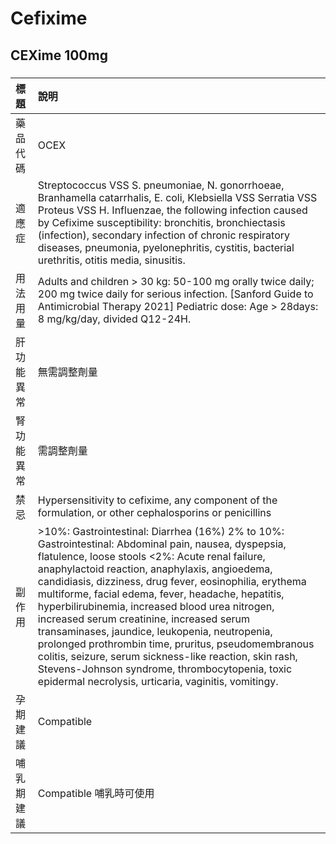 # Cefixime

## CEXime 100mg

##### 

| 標題       | 說明                                                                                                                                                                                                                                                                                                                                                                                                                                                                                                                                                                                                                                                                                                    |
|:-----------|:--------------------------------------------------------------------------------------------------------------------------------------------------------------------------------------------------------------------------------------------------------------------------------------------------------------------------------------------------------------------------------------------------------------------------------------------------------------------------------------------------------------------------------------------------------------------------------------------------------------------------------------------------------------------------------------------------------|
| 藥品代碼   | OCEX                                                                                                                                                                                                                                                                                                                                                                                                                                                                                                                                                                                                                                                                                                    |
| 適應症     | Streptococcus VSS S. pneumoniae, N. gonorrhoeae, Branhamella catarrhalis, E. coli, Klebsiella VSS Serratia VSS Proteus VSS H. Influenzae, the following infection caused by Cefixime susceptibility: bronchitis, bronchiectasis (infection), secondary infection of chronic respiratory diseases, pneumonia, pyelonephritis, cystitis, bacterial urethritis, otitis media, sinusitis.                                                                                                                                                                                                                                                                                                                   |
| 用法用量   | Adults and children > 30 kg: 50-100 mg orally twice daily; 200 mg twice daily for serious infection. [Sanford Guide to Antimicrobial Therapy 2021] Pediatric dose: Age > 28days: 8 mg/kg/day, divided Q12-24H.                                                                                                                                                                                                                                                                                                                                                                                                                                                                                          |
| 肝功能異常 | 無需調整劑量                                                                                                                                                                                                                                                                                                                                                                                                                                                                                                                                                                                                                                                                                            |
| 腎功能異常 | 需調整劑量                                                                                                                                                                                                                                                                                                                                                                                                                                                                                                                                                                                                                                                                                              |
| 禁忌       | Hypersensitivity to cefixime, any component of the formulation, or other cephalosporins or penicillins                                                                                                                                                                                                                                                                                                                                                                                                                                                                                                                                                                                                  |
| 副作用     | >10%: Gastrointestinal: Diarrhea (16%) 2% to 10%: Gastrointestinal: Abdominal pain, nausea, dyspepsia, flatulence, loose stools <2%: Acute renal failure, anaphylactoid reaction, anaphylaxis, angioedema, candidiasis, dizziness, drug fever, eosinophilia, erythema multiforme, facial edema, fever, headache, hepatitis, hyperbilirubinemia, increased blood urea nitrogen, increased serum creatinine, increased serum transaminases, jaundice, leukopenia, neutropenia, prolonged prothrombin time, pruritus, pseudomembranous colitis, seizure, serum sickness-like reaction, skin rash, Stevens-Johnson syndrome, thrombocytopenia, toxic epidermal necrolysis, urticaria, vaginitis, vomitingy. |
| 孕期建議   | Compatible                                                                                                                                                                                                                                                                                                                                                                                                                                                                                                                                                                                                                                                                                              |
| 哺乳期建議 | Compatible 哺乳時可使用                                                                                                                                                                                                                                                                                                                                                                                                                                                                                                                                                                                                                                                                                 |

